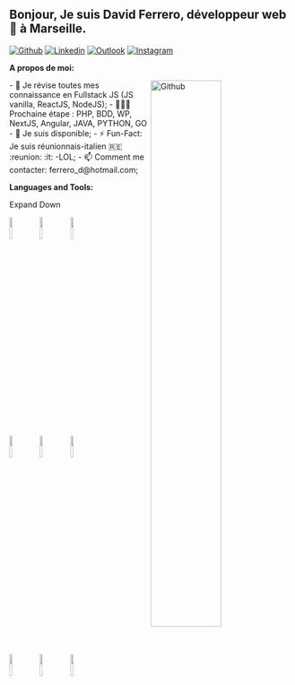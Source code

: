 ## Bonjour, Je suis David Ferrero, développeur web 🚀 à Marseille.

[![Github](https://img.shields.io/badge/-Github-000?style=flat&logo=Github&logoColor=white)](https://github.com/David-Ferrero1)
[![Linkedin](https://img.shields.io/badge/-LinkedIn-blue?style=flat&logo=Linkedin&logoColor=white)](https://www.linkedin.com/in/david-ferrero-7ab904ab/)
[![Outlook](https://img.shields.io/badge/-Outlook-0078D4?style=flat&logo=Microsoft-Outlook&logoColor=white)](mailto:ferrero_d@hotmail.com)
[![Instagram](https://img.shields.io/badge/-Instagram-c13584?style=flat&labelColor=c13584&logo=instagram&logoColor=white)](https://www.instagram.com/DAVID974F/)
&nbsp;

**A propos de moi:**

<img width="50%" align="right" alt="Github" src="https://firebasestorage.googleapis.com/v0/b/arishn-portfolio.appspot.com/o/developer.webp?alt=media&token=4b928f0c-9506-4f01-a98f-321f457a7969" />
- 🌱 Je révise toutes mes connaissance en Fullstack JS (JS vanilla, ReactJS, NodeJS); 
- 👨🏽‍💻 Prochaine étape : PHP, BDD, WP, NextJS, Angular, JAVA, PYTHON, GO
- 💬 Je suis disponible;
- ⚡️ Fun-Fact: Je suis réunionnais-italien 🇷🇪 :reunion: :it: -LOL;
- 📫 Comment me contacter: ferrero_d@hotmail.com;

**Languages and Tools:** 

<p> 
          Expand Down
  
 <code><img width="10%" src="https://www.vectorlogo.zone/logos/reactjs/reactjs-ar21.svg"></code>
  <code><img width="10%" src="https://www.vectorlogo.zone/logos/javascript/javascript-ar21.svg"></code>
   <code><img width="10%" src="https://www.vectorlogo.zone/logos/w3_html5/w3_html5-ar21.svg"></code>
   <br />
  <code><img width="10%" src="https://www.vectorlogo.zone/logos/w3_css/w3_css-ar21.svg"></code>
  <code><img width="10%" src="https://www.vectorlogo.zone/logos/adobe_illustrator/adobe_illustrator-ar21.svg"></code>
  <code><img width="10%" src="https://www.vectorlogo.zone/logos/mysql/mysql-ar21.svg"></code>
   <br />
  <code><img width="10%" src="https://www.vectorlogo.zone/logos/firebase/firebase-ar21.svg"></code>
  <code><img width="10%" src="https://www.vectorlogo.zone/logos/figma/figma-ar21.svg"></code>
  <code><img width="10%" src="https://www.vectorlogo.zone/logos/getbootstrap/getbootstrap-ar21.svg"></code>
  <br/>
  
</p>